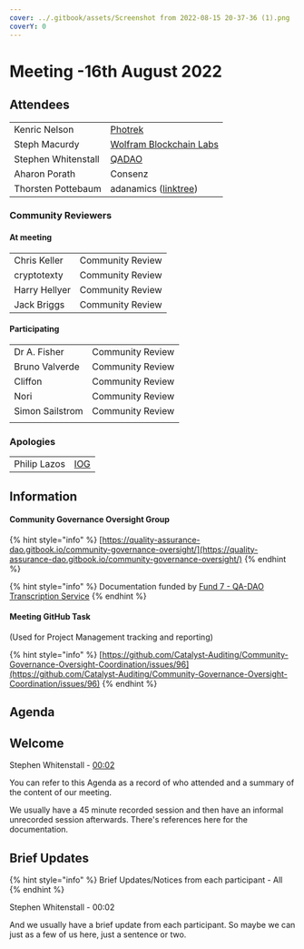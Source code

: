 ```yaml
---
cover: ../.gitbook/assets/Screenshot from 2022-08-15 20-37-36 (1).png
coverY: 0
---
```


# Meeting -16th August 2022

## Attendees

|                     |                                                                   |
| ------------------- | ----------------------------------------------------------------- |
| Kenric Nelson       | [Photrek](https://photrek.world/)                                 |
| Steph Macurdy       | [Wolfram Blockchain Labs](https://www.wolframblockchainlabs.com/) |
| Stephen Whitenstall | [QADAO](https://quality-assurance-dao.github.io/)                 |
| Aharon Porath       | Consenz                                                           |
| Thorsten Pottebaum  | adanamics ([linktree](https://linktr.ee/adanamics))               |

### Community Reviewers

#### At meeting

|               |                  |
| ------------- | ---------------- |
| Chris Keller  | Community Review |
| cryptotexty   | Community Review |
| Harry Hellyer | Community Review |
| Jack Briggs   | Community Review |

#### Participating

|                 |                  |
| --------------- | ---------------- |
| Dr A. Fisher    | Community Review |
| Bruno Valverde  | Community Review |
| Cliffon         | Community Review |
| Nori            | Community Review |
| Simon Sailstrom | Community Review |
|                 |                  |

### Apologies

|              |                                             |
| ------------ | ------------------------------------------- |
| Philip Lazos | [IOG](https://iohk.io/jp/team/philip-lazos) |

## Information

#### Community Governance Oversight Group

{% hint style="info" %}
[https://quality-assurance-dao.gitbook.io/community-governance-oversight/](https://quality-assurance-dao.gitbook.io/community-governance-oversight/)
{% endhint %}

{% hint style="info" %}
Documentation funded by [Fund 7 - QA-DAO Transcription Service](https://cardano.ideascale.com/c/idea/383492)
{% endhint %}

#### Meeting GitHub Task

(Used for Project Management tracking and reporting)

{% hint style="info" %}
[https://github.com/Catalyst-Auditing/Community-Governance-Oversight-Coordination/issues/96](https://github.com/Catalyst-Auditing/Community-Governance-Oversight-Coordination/issues/96)
{% endhint %}

## Agenda

## Welcome

Stephen Whitenstall - [00:02](https://www.youtube.com/watch?v=Zyq0BKlsD1I\&t=2s)

You can refer to this Agenda as a record of who attended and a summary of the content of our meeting.

We usually have a 45 minute recorded session and then have an informal unrecorded session afterwards. There's references here for the documentation.&#x20;

## Brief Updates

{% hint style="info" %}
Brief Updates/Notices from each participant - All
{% endhint %}

Stephen Whitenstall - 00:02

And we usually have a brief update from each participant. So maybe we can just as a few of us here, just a sentence or two.
